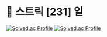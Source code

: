 # :rocket: 스트릭 [231] 일

[![Solved.ac Profile](http://mazassumnida.wtf/api/v2/generate_badge?boj=kangsm423)](https://solved.ac/kangsm423/)
[![Solved.ac Profile](https://mazandi.herokuapp.com/api?handle=kangsm423&theme=warm)](https://solved.ac/kangsm423/)
